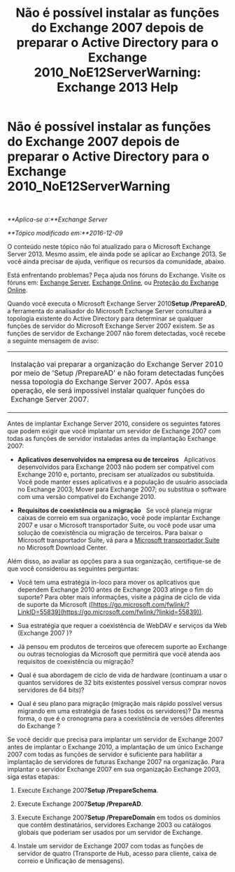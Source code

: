 ﻿---
title: 'Não é possível instalar as funções do Exchange 2007 depois de preparar o Active Directory para o Exchange 2010_NoE12ServerWarning: Exchange 2013 Help'
TOCTitle: Não é possível instalar as funções do Exchange 2007 depois de preparar o Active Directory para o Exchange 2010_NoE12ServerWarning
ms:assetid: 4e579f69-0de9-421c-ba31-4e63a25e6a45
ms:mtpsurl: https://technet.microsoft.com/pt-br/library/ms.exch.setupreadiness.noe12serverwarning(v=EXCHG.150)
ms:contentKeyID: 50485564
ms.date: 05/22/2018
mtps_version: v=EXCHG.150
ms.translationtype: MT
---

# Não é possível instalar as funções do Exchange 2007 depois de preparar o Active Directory para o Exchange 2010\_NoE12ServerWarning

 

_**Aplica-se a:**Exchange Server_

_**Tópico modificado em:**2016-12-09_

O conteúdo neste tópico não foi atualizado para o Microsoft Exchange Server 2013. Mesmo assim, ele ainda pode se aplicar ao Exchange 2013. Se você ainda precisar de ajuda, verifique os recursos da comunidade, abaixo.

Está enfrentando problemas? Peça ajuda nos fóruns do Exchange. Visite os fóruns em: [Exchange Server](https://go.microsoft.com/fwlink/p/?linkid=60612), [Exchange Online](https://go.microsoft.com/fwlink/p/?linkid=267542), ou [Proteção do Exchange Online](https://go.microsoft.com/fwlink/p/?linkid=285351).

Quando você executa o Microsoft Exchange Server 2010**Setup /PrepareAD**, a ferramenta do analisador do Microsoft Exchange Server consultará a topologia existente do Active Directory para determinar se qualquer funções de servidor do Microsoft Exchange Server 2007 existem. Se as funções de servidor de Exchange 2007 não forem detectadas, você recebe a seguinte mensagem de aviso:


<table>
<colgroup>
<col style="width: 100%" />
</colgroup>
<tbody>
<tr class="odd">
<td><p>Instalação vai preparar a organização do Exchange Server 2010 por meio de 'Setup /PrepareAD' e não foram detectadas funções nessa topologia do Exchange Server 2007. Após essa operação, ele será impossível instalar qualquer funções do Exchange Server 2007.</p></td>
</tr>
</tbody>
</table>


Antes de implantar Exchange Server 2010, considere os seguintes fatores que podem exigir que você implantar um servidor de Exchange 2007 com todas as funções de servidor instaladas antes da implantação Exchange 2007:

  - **Aplicativos desenvolvidos na empresa ou de terceiros**   Aplicativos desenvolvidos para Exchange 2003 não podem ser compatível com Exchange 2010 e, portanto, precisam ser atualizados ou substituída. Você pode manter esses aplicativos e a população de usuário associada no Exchange 2003; Mover para Exchange 2007; ou substitua o software com uma versão compatível do Exchange 2010.

  - **Requisitos de coexistência ou a migração**   Se você planeja migrar caixas de correio em sua organização, você pode implantar Exchange 2007 e usar o Microsoft transportador Suite, ou você pode usar uma solução de coexistência ou migração de terceiros. Para baixar o Microsoft transportador Suite, vá para a [Microsoft transportador Suite](http://go.microsoft.com/fwlink/?linkid=82688) no Microsoft Download Center.

Além disso, ao avaliar as opções para a sua organização, certifique-se de que você considerou as seguintes perguntas:

  - Você tem uma estratégia in-loco para mover os aplicativos que dependem Exchange 2010 antes de Exchange 2003 atinge o fim do suporte? Para obter mais informações, visite a página de ciclo de vida de suporte da Microsoft ([https://go.microsoft.com/fwlink/?LinkID=55839](https://go.microsoft.com/fwlink/?linkid=55839)).

  - Sua estratégia que requer a coexistência de WebDAV e serviços da Web (Exchange 2007 )?

  - Já pensou em produtos de terceiros que oferecem suporte ao Exchange ou outras tecnologias da Microsoft que permitirá que você atenda aos requisitos de coexistência ou migração?

  - Qual é sua abordagem de ciclo de vida de hardware (continuam a usar o quantos servidores de 32 bits existentes possível versus comprar novos servidores de 64 bits)?

  - Qual é seu plano para migração (migração mais rápido possível versus migrando em uma estratégia de fases todos os servidores)? Da mesma forma, o que é o cronograma para a coexistência de versões diferentes do Exchange ?

Se você decidir que precisa para implantar um servidor de Exchange 2007 antes de implantar o Exchange 2010, a implantação de um único Exchange 2007 com todas as funções de servidor é suficiente para habilitar a implantação de servidores de futuras Exchange 2007 na organização. Para implantar o servidor Exchange 2007 em sua organização Exchange 2003, siga estas etapas:

1.  Execute Exchange 2007**Setup /PrepareSchema**.

2.  Execute Exchange 2007**Setup /PrepareAD**.

3.  Execute Exchange 2007**Setup /PrepareDomain** em todos os domínios que contêm destinatários, servidores Exchange 2003 ou catálogos globais que poderiam ser usados por um servidor de Exchange.

4.  Instale um servidor de Exchange 2007 com todas as funções de servidor de quatro (Transporte de Hub, acesso para cliente, caixa de correio e Unificação de mensagens).

